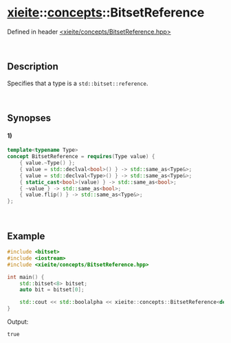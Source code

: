 # [xieite](../../xieite.md)\:\:[concepts](../../concepts.md)\:\:BitsetReference
Defined in header [<xieite/concepts/BitsetReference.hpp>](../../../include/xieite/concepts/BitsetReference.hpp)

&nbsp;

## Description
Specifies that a type is a `std::bitset::reference`.

&nbsp;

## Synopses
#### 1)
```cpp
template<typename Type>
concept BitsetReference = requires(Type value) {
    { value.~Type() };
    { value = std::declval<bool>() } -> std::same_as<Type&>;
    { value = std::declval<Type>() } -> std::same_as<Type&>;
    { static_cast<bool>(value) } -> std::same_as<bool>;
    { ~value } -> std::same_as<bool>;
    { value.flip() } -> std::same_as<Type&>;
};
```

&nbsp;

## Example
```cpp
#include <bitset>
#include <iostream>
#include <xieite/concepts/BitsetReference.hpp>

int main() {
    std::bitset<8> bitset;
    auto bit = bitset[0];

    std::cout << std::boolalpha << xieite::concepts::BitsetReference<decltype(bit)> << '\n';
}
```
Output:
```
true
```
